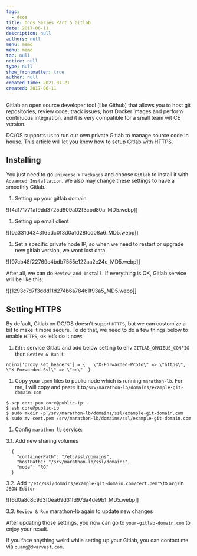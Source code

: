 ```yaml
---
tags: 
  - dcos
title: Dcos Series Part 5 Gitlab
date: 2017-06-11
description: null
authors: null
menu: memo
menu: memo
toc: null
notice: null
type: null
show_frontmatter: true
author: null
created_time: 2021-07-21
created: 2017-06-11
---
```


Gitlab an open source developer tool (like Github) that allows you to host git repositories, review code, track issues, host Docker images and perform continuous integration, and it is very compatible for a small team wit CE version.

DC/OS supports us to run our own private Gitlab to manage source code in house. This article will let you know how to setup Gitlab with HTTPS.

## Installing

You just need to go `Universe` > `Packages` and choose `Gitlab` to install it with `Advanced Installation`. We also may change these settings to have a smoothly Gitlab.

1. Setting up your gitlab domain

![[4a171771af9dd3725d809a02f3cbd80a_MD5.webp]]



1. Setting up email client

![[0a331d4343f65dc0f3d0a1d28fcd08a6_MD5.webp]]



1. Set a specific private node IP, so when we need to restart or upgrade new gitlab version, we wont lost data

![[07cb48f22769c4bdb7555e122aa2c24c_MD5.webp]]


After all, we can do `Review and Install`. If everything is OK, Gitlab service will be like this:

![[1293c7d7f3ddd11d274b6a78461f93a5_MD5.webp]]


## Setting HTTPS

By default, Gitlab on DC/OS doesn’t supprt `HTTPS`, but we can customize a bit to make it more secure. To do that, we need to do a few things below to enable `HTTPS`, ok let’s do it now:

1. `Edit` service Gitlab and add below setting to env `GITLAB_OMNIBUS_CONFIG` then `Review & Run` it:

```plain_text
nginx['proxy_set_headers'] = {   \"X-Forwarded-Proto\" => \"https\",   \"X-Forwarded-Ssl\" => \"on\"  }
```



1. Copy your `.pem` files to public node which is running `marathon-lb`. For me, I will copy and paste it to`/srv/marathon-lb/domains/example-git-domain.com`

```plain_text
$ scp cert.pem core@public-ip:~
$ ssh core@public-ip
$ sudo mkdir -p /srv/marathon-lb/domains/ssl/example-git-domain.com
$ sudo mv cert.pem /srv/marathon-lb/domains/ssl/example-git-domain.com
```



1. Config `marathon-lb` service:

3.1. Add new sharing volumes


```plain_text
  {
    "containerPath": "/etc/ssl/domains",
    "hostPath": "/srv/marathon-lb/ssl/domains",
    "mode": "RO"
  }
```


3.2. Add `"/etc/ssl/domains/example-git-domain.com/cert.pem"\`to `args`in `JSON Editor`

![[6d0a8c8c9d3f0ea69d31fd97da4de9b1_MD5.webp]]


3.3. `Review & Run` marathon-lb again to update new changes


After updating those settings, you now can go to `your-gitlab-domain.com` to enjoy your result.


If you face anything weird while setting up your Gitlab, you can contact me via `quang@dwarvesf.com.`
